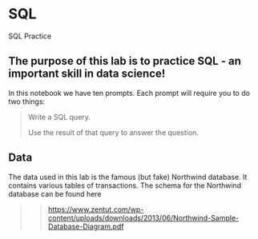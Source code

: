 # SQL
SQL Practice

## The purpose of this lab is to practice SQL - an important skill in data science!

In this  notebook we have ten prompts. Each prompt will require you to do two things:

> Write a SQL query.
>
> Use the result of that query to answer the question.

## Data
The data used in this lab is the famous (but fake) Northwind database. It contains various tables of transactions. The schema for the Northwind database can be found here
>> https://www.zentut.com/wp-content/uploads/downloads/2013/06/Northwind-Sample-Database-Diagram.pdf
